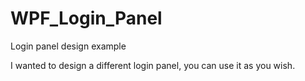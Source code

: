 # WPF_Login_Panel
Login panel design example

I wanted to design a different login panel, you can use it as you wish.
